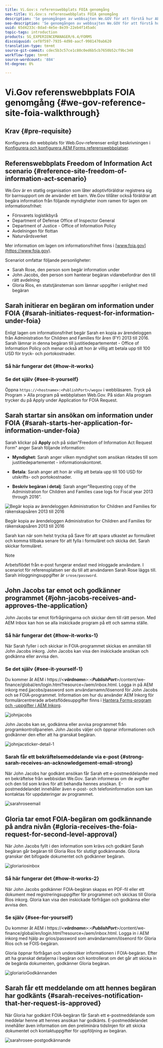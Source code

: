 ```yaml
---
title: Vi.Gov:s referenswebbplats FOIA genomgång
seo-title: Vi.Gov:s referenswebbplats FOIA genomgång
description: 'Se genomgången av webbsajten We.GOV för att förstå hur AEM Forms hjälper myndigheter att ta emot och skicka ut information som efterfrågats av enskilda personer enligt lagen om informationsfrihet. '
seo-description: 'Se genomgången av webbsajten We.GOV för att förstå hur AEM Forms hjälper myndigheter att ta emot och skicka ut information som efterfrågats av enskilda personer enligt lagen om informationsfrihet. '
uuid: 65d4233c-8dad-4e5e-8e39-22eb4f145adc
topic-tags: introduction
products: SG_EXPERIENCEMANAGER/6.4/FORMS
discoiquuid: cef8f597-7935-4d98-aacf-9981470ab620
translation-type: tm+mt
source-git-commit: cdec5b3c57ce1c80c0ed6b5cb7650b52cf9bc340
workflow-type: tm+mt
source-wordcount: '884'
ht-degree: 0%

---
```



# Vi.Gov referenswebbplats FOIA genomgång {#we-gov-reference-site-foia-walkthrough}

## Krav {#pre-requisite}

Konfigurera din webbplats för Web.Gov-referenser enligt beskrivningen i [Konfigurera och konfigurera AEM Forms referenswebbplatser](/help/forms/using/setup-reference-sites.md).

## Referenswebbplats Freedom of Information Act scenario {#reference-site-freedom-of-information-act-scenario}

We.Gov är en statlig organisation som låter adoptivföräldrar registrera sig för barnsupport om de använder ett barn. We.Gov tillåter också föräldrar att begära information från följande myndigheter inom ramen för lagen om informationsfrihet:

* Försvarets logistikbyrå
* Department of Defense Office of Inspector General
* Department of Justice - Office of Information Policy
* Avdelningen för flottan
* Naturvårdsverket

Mer information om lagen om informationsfrihet finns i [www.foia.gov](https://www.foia.gov).

Scenariot omfattar följande personligheter:

* Sarah Rose, den person som begär information under
* John Jacobs, den person som hanterar begäran vidarebefordrar den till rätt avdelning
* Gloria Rios, en statstjänsteman som lämnar uppgifter i enlighet med begäran

## Sarah initierar en begäran om information under FOIA {#sarah-initiates-request-for-information-under-foia}

Enligt lagen om informationsfrihet begär Sarah en kopia av ärendeloggen från Administration for Children and Families för åren (FY) 2013 till 2016. Sarah lämnar in denna begäran till justitiedepartementet - Office of Information Policy och menar också att hon är villig att betala upp till 100 USD för tryck- och portokostnader.

### Så här fungerar det {#how-it-works}

### Se det själv {#see-it-yourself}

Öppna `https://<hostname>:<PublishPort>/wegov` i webbläsaren. Tryck på Program > Alla program på webbplatsen Web.Gov. På sidan Alla program trycker du på Apply under Application for FOIA Request.

## Sarah startar sin ansökan om information under FOIA {#sarah-starts-her-application-for-information-under-foia}

Sarah klickar på **Apply** och på sidan&quot;Freedom of Information Act Request Form&quot; anger Sarah följande information:

* **Myndighet:** Sarah anger vilken myndighet som ansökan riktades till som justitiedepartementet - informationskontoret.

* **Betala**: Sarah anger att hon är villig att betala upp till 100 USD för utskrifts- och portokostnader.
* **Beskriv begäran i detalj**: Sarah anger&quot;Requesting copy of the Administration for Children and Families case logs for Fiscal year 2013 through 2016&quot;.

![Begär kopia av ärendeloggen Administration for Children and Families för räkenskapsåren 2013 till 2016](assets/sarahfiosform.png)

Begär kopia av ärendeloggen Administration for Children and Families för räkenskapsåren 2013 till 2016

Sarah kan när som helst trycka på Save för att spara utkastet av formuläret och komma tillbaka senare för att fylla i formuläret och skicka det. Sarah skickar formuläret.

>[!NOTE]
>
>Arbetsflödet från e-post fungerar endast med inloggade användare. I scenariot för referensplatsen ser du till att användaren Sarah Rose läggs till. Sarah inloggningsuppgifter är `srose/password`.

## John Jacobs tar emot och godkänner programmet {#john-jacobs-receives-and-approves-the-application}

John Jacobs tar emot förfrågningarna och skickar dem till rätt person. Med AEM Inbox kan hon se alla inskickade program på ett och samma ställe.

### Så här fungerar det {#how-it-works-1}

När Sarah fyller i och skickar in FOIA-programmet skickas en anmälan till John Jacobs inkorg. John Jacobs kan visa den inskickade ansökan och godkänna eller avvisa den.

### Se det själv {#see-it-yourself-1}

Du kommer åt AEM i https://&lt;***värdnamn***>:&lt;***PublishPort***>/content/we-finance/global/en/login.html?resource=/aem/inbox.html. Logga in på AEM inkorg med jjacobs/password som användarnamn/lösenord för John Jacobs och se FOIA-programmet. Information om hur du använder AEM Inkorg för formulärcentrerade arbetsflödesuppgifter finns i [Hantera Forms-program och -uppgifter i AEM Inkorg](/help/forms/using/manage-applications-inbox.md).

![johnjacobs](assets/johnjacobs.png)

John Jacobs kan se, godkänna eller avvisa programmet från programkontrollpanelen. John Jacobs väljer och öppnar informationen och godkänner den efter att ha granskat begäran.

![johnjacsticker-detail-1](assets/johnjacobstaskdetail-1.png)

### <strong>Sarah får ett bekräftelsemeddelande via e-post</strong> {#strong-sarah-receives-an-acknowledgement-email-strong}

När John Jacobs har godkänt ansökan får Sarah ett e-postmeddelande med en bekräftelse från webbsidan We.Gov. Sarah informeras om de avgifter och den tid som krävs för att behandla hennes ansökan. E-postmeddelandet innehåller även e-post- och telefoninformation som kan kontaktas för uppdateringar av programmet.

![sarahroseemail](assets/sarahroseemail.png)

## Gloria tar emot FOIA-begäran om godkännande på andra nivån {#gloria-receives-the-foia-request-for-second-level-approval}

När John Jacobs fyllt i den information som krävs och godkänt Sarah begäran går begäran till Gloria Rios för slutligt godkännande. Gloria granskar det bifogade dokumentet och godkänner begäran.

![gloriariosinbox](assets/gloriariosinbox.png)

### Så här fungerar det {#how-it-works-2}

När John Jacobs godkänner FOIA-begäran skapas en PDF-fil eller ett dokument med registreringsuppgifter för programmet och skickas till Gloria Rios inkorg. Gloria kan visa den inskickade förfrågan och godkänna eller avvisa den.

### Se själv {#see-for-yourself}

Du kommer åt AEM i https://&lt;***värdnamn***>:&lt;***PublishPort***>/content/we-finance/global/en/login.html?resource=/aem/inbox.html. Logga in i AEM inkorg med hjälp av grios/password som användarnamn/lösenord för Gloria Rios och se FOIS-begäran.

Gloria öppnar förfrågan och undersöker informationen i FOIA-begäran. Efter att ha granskat detaljerna i begäran och kontrollerat om det går att skicka in de begärda dokumenten, godkänner Gloria begäran.

![gloriarioGodkännanden](assets/gloriariosapproves.png)

## Sarah får ett meddelande om att hennes begäran har godkänts {#sarah-receives-notification-that-her-request-is-approved}

När Gloria har godkänt FOIA-begäran får Sarah ett e-postmeddelande som meddelar henne att hennes ansökan har godkänts. E-postmeddelandet innehåller även information om den preliminära tidslinjen för att skicka dokumentet och kontaktuppgifter för uppföljning av begäran.

![sarahrosee-postgodkännande](assets/sarahroseemailapproval.png)

